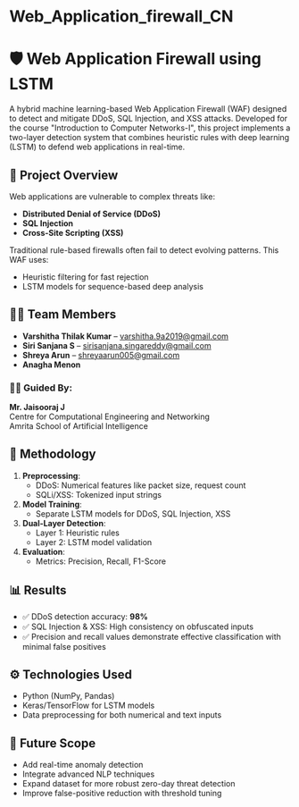 # Web_Application_firewall_CN
# 🛡️ Web Application Firewall using LSTM

A hybrid machine learning-based Web Application Firewall (WAF) designed to detect and mitigate DDoS, SQL Injection, and XSS attacks. Developed for the course "Introduction to Computer Networks-I", this project implements a two-layer detection system that combines heuristic rules with deep learning (LSTM) to defend web applications in real-time.

## 📌 Project Overview

Web applications are vulnerable to complex threats like:
- **Distributed Denial of Service (DDoS)**
- **SQL Injection**
- **Cross-Site Scripting (XSS)**

Traditional rule-based firewalls often fail to detect evolving patterns. This WAF uses:
- Heuristic filtering for fast rejection
- LSTM models for sequence-based deep analysis

## 👨‍💻 Team Members

- **Varshitha Thilak Kumar** – varshitha.9a2019@gmail.com
- **Siri Sanjana S** – sirisanjana.singareddy@gmail.com
- **Shreya Arun** – shreyaarun005@gmail.com 
- **Anagha Menon**

### 🧑‍🏫 Guided By:
**Mr. Jaisooraj J**  
Centre for Computational Engineering and Networking  
Amrita School of Artificial Intelligence

## 🧠 Methodology

1. **Preprocessing**:
   - DDoS: Numerical features like packet size, request count
   - SQLi/XSS: Tokenized input strings
2. **Model Training**:
   - Separate LSTM models for DDoS, SQL Injection, XSS
3. **Dual-Layer Detection**:
   - Layer 1: Heuristic rules
   - Layer 2: LSTM model validation
4. **Evaluation**:
   - Metrics: Precision, Recall, F1-Score

## 📊 Results

- ✅ DDoS detection accuracy: **98%**
- ✅ SQL Injection & XSS: High consistency on obfuscated inputs
- ✅ Precision and recall values demonstrate effective classification with minimal false positives

## ⚙️ Technologies Used

- Python (NumPy, Pandas)
- Keras/TensorFlow for LSTM models
- Data preprocessing for both numerical and text inputs

## 🔮 Future Scope

- Add real-time anomaly detection
- Integrate advanced NLP techniques
- Expand dataset for more robust zero-day threat detection
- Improve false-positive reduction with threshold tuning


